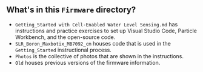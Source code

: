## What's in this `Firmware` directory?
- `Getting_Started with Cell-Enabled Water Level Sensing.md` has instructions and practice exercises to set up Visual Studio Code, Particle Workbench, and the open-source code.
- `SLR_Boron_Maxbotix_MB7092_cm` houses code that is used in the `Getting_Started` instructional process.
- `Photos` is the collective of photos that are shown in the instructions.
- `Old` houses previous versions of the firmware information.